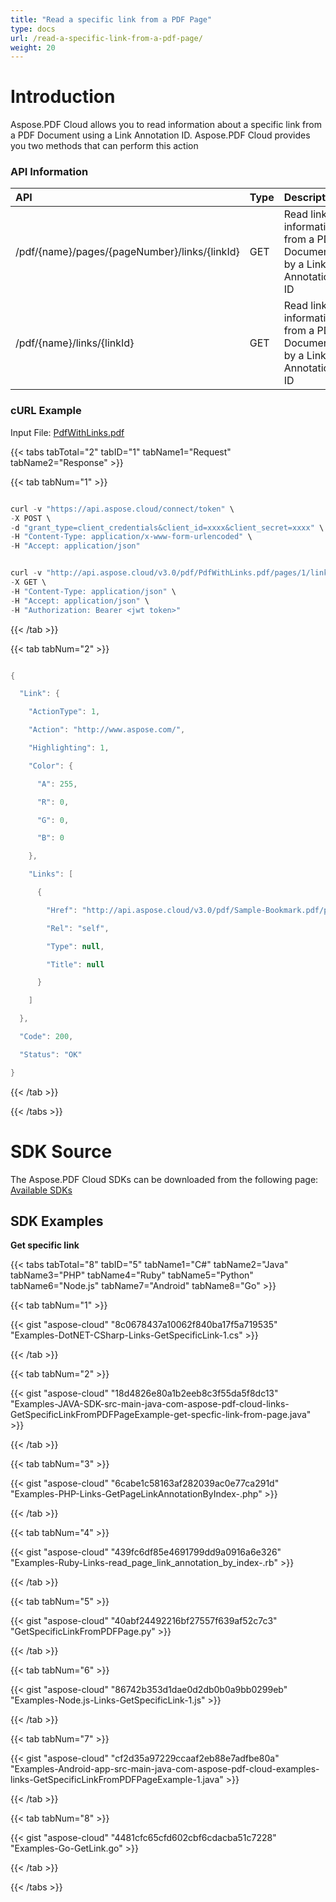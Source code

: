 ```yaml
---
title: "Read a specific link from a PDF Page"
type: docs
url: /read-a-specific-link-from-a-pdf-page/
weight: 20
---
```


# **Introduction**
Aspose.PDF Cloud allows you to read information about a specific link from a PDF Document using a Link Annotation ID. Aspose.PDF Cloud provides you two methods that can perform this action
### **API Information**

|**API**|**Type**|**Description**|**Swagger Link**|
| :- | :- | :- | :- |
|/pdf/{name}/pages/{pageNumber}/links/{linkId}|GET|Read link information from a PDF Document by a Link Annotation ID|[GetPageLinkAnnotations](https://apireference.aspose.cloud/pdf/#!/Links/GetPageLinkAnnotation)|
|/pdf/{name}/links/{linkId}|GET|Read link information from a PDF Document by a Link Annotation ID|[GetLinkAnnotation](https://apireference.aspose.cloud/pdf/#!/Links/GetLinkAnnotation)|

### **cURL Example**
Input File: [PdfWithLinks.pdf](/pdf/read-a-specific-link-from-a-pdf-page/PdfWithLinks.pdf)

{{< tabs tabTotal="2" tabID="1" tabName1="Request" tabName2="Response" >}}

{{< tab tabNum="1" >}}

```java

curl -v "https://api.aspose.cloud/connect/token" \
-X POST \
-d "grant_type=client_credentials&client_id=xxxx&client_secret=xxxx" \
-H "Content-Type: application/x-www-form-urlencoded" \
-H "Accept: application/json"

```

```java

curl -v "http://api.aspose.cloud/v3.0/pdf/PdfWithLinks.pdf/pages/1/links/1" \
-X GET \
-H "Content-Type: application/json" \
-H "Accept: application/json" \
-H "Authorization: Bearer <jwt token>"

```

{{< /tab >}}

{{< tab tabNum="2" >}}

```java

{

  "Link": {

    "ActionType": 1,

    "Action": "http://www.aspose.com/",

    "Highlighting": 1,

    "Color": {

      "A": 255,

      "R": 0,

      "G": 0,

      "B": 0

    },

    "Links": [

      {

        "Href": "http://api.aspose.cloud/v3.0/pdf/Sample-Bookmark.pdf/pages/1/links/1",

        "Rel": "self",

        "Type": null,

        "Title": null

      }

    ]

  },

  "Code": 200,

  "Status": "OK"

}

```

{{< /tab >}}

{{< /tabs >}}
# **SDK Source**
The Aspose.PDF Cloud SDKs can be downloaded from the following page: [Available SDKs](/pdf/available-sdks/)
## **SDK Examples**
**Get specific link**

{{< tabs tabTotal="8" tabID="5" tabName1="C#" tabName2="Java" tabName3="PHP" tabName4="Ruby" tabName5="Python" tabName6="Node.js" tabName7="Android"  tabName8="Go" >}}

{{< tab tabNum="1" >}}

{{< gist "aspose-cloud" "8c0678437a10062f840ba17f5a719535" "Examples-DotNET-CSharp-Links-GetSpecificLink-1.cs" >}}

{{< /tab >}}

{{< tab tabNum="2" >}}

{{< gist "aspose-cloud" "18d4826e80a1b2eeb8c3f55da5f8dc13" "Examples-JAVA-SDK-src-main-java-com-aspose-pdf-cloud-links-GetSpecificLinkFromPDFPageExample-get-specfic-link-from-page.java" >}}

{{< /tab >}}

{{< tab tabNum="3" >}}

{{< gist "aspose-cloud" "6cabe1c58163af282039ac0e77ca291d" "Examples-PHP-Links-GetPageLinkAnnotationByIndex-.php" >}}

{{< /tab >}}

{{< tab tabNum="4" >}}

{{< gist "aspose-cloud" "439fc6df85e4691799dd9a0916a6e326" "Examples-Ruby-Links-read_page_link_annotation_by_index-.rb" >}}

{{< /tab >}}

{{< tab tabNum="5" >}}

{{< gist "aspose-cloud" "40abf24492216bf27557f639af52c7c3" "GetSpecificLinkFromPDFPage.py" >}}

{{< /tab >}}

{{< tab tabNum="6" >}}

{{< gist "aspose-cloud" "86742b353d1dae0d2db0b0a9bb0299eb" "Examples-Node.js-Links-GetSpecificLink-1.js" >}}

{{< /tab >}}

{{< tab tabNum="7" >}}

{{< gist "aspose-cloud" "cf2d35a97229ccaaf2eb88e7adfbe80a" "Examples-Android-app-src-main-java-com-aspose-pdf-cloud-examples-links-GetSpecificLinkFromPDFPageExample-1.java" >}}

{{< /tab >}}

{{< tab tabNum="8" >}}

{{< gist "aspose-cloud" "4481cfc65cfd602cbf6cdacba51c7228" "Examples-Go-GetLink.go" >}}

{{< /tab >}}

{{< /tabs >}}
